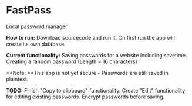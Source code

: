 # FastPass
Local password manager

**How to run:**
Download sourcecode and run it. On first run the app will create its own database.

**Current functionality:**
Saving passwords for a website including savetime.
Creating a random password (Length = 16 characters)

**Note: **This app is not yet secure - Passwords are still saved in plaintext.

**TODO:**
Finish "Copy to clipboard" functionality.
Create "Edit" functionality for editing existing passwords.
Encrypt passwords before saving.

